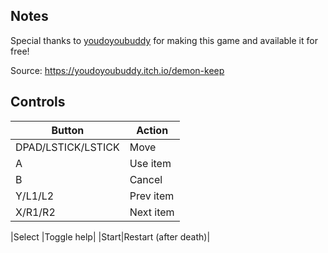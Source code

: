 ## Notes

Special thanks to [youdoyoubuddy](https://youdoyoubuddy.itch.io/) for making this game and available it for free!

Source: https://youdoyoubuddy.itch.io/demon-keep

## Controls

| Button | Action |
|--|--| 
|DPAD/LSTICK/LSTICK|Move|
|A|Use item|
|B|Cancel|
|Y/L1/L2|Prev item|
|X/R1/R2|Next item|

|Select |Toggle help|
|Start|Restart (after death)|
